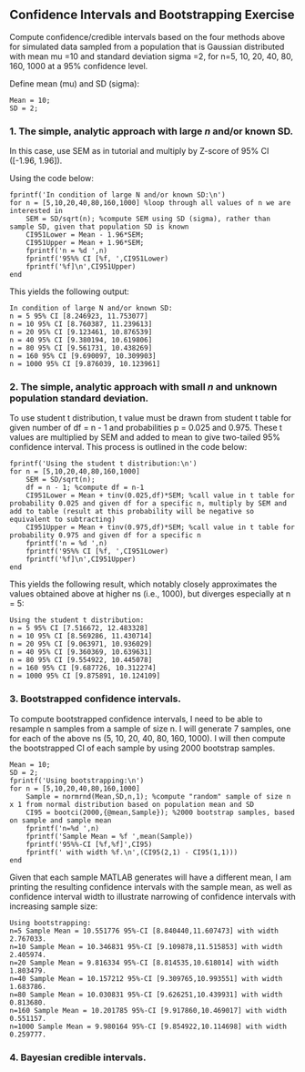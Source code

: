 ## Confidence Intervals and Bootstrapping Exercise

Compute confidence/credible intervals based on the four methods above for simulated data sampled from a population that is Gaussian distributed with mean mu =10 and standard deviation sigma =2, for n=5, 10, 20, 40, 80, 160, 1000 at a 95% confidence level.

Define mean (mu) and SD (sigma): 

```
Mean = 10;
SD = 2;
```

### 1. The simple, analytic approach with large *n* and/or known SD. 

In this case, use SEM as in tutorial and multiply by Z-score of 95% CI ([-1.96, 1.96]). 

Using the code below: 

```
fprintf('In condition of large N and/or known SD:\n')
for n = [5,10,20,40,80,160,1000] %loop through all values of n we are interested in
    SEM = SD/sqrt(n); %compute SEM using SD (sigma), rather than sample SD, given that population SD is known
    CI951Lower = Mean - 1.96*SEM;
    CI951Upper = Mean + 1.96*SEM;
    fprintf('n = %d ',n)
    fprintf('95%% CI [%f, ',CI951Lower)
    fprintf('%f]\n',CI951Upper)
end

```

This yields the following output: 

```
In condition of large N and/or known SD:
n = 5 95% CI [8.246923, 11.753077]
n = 10 95% CI [8.760387, 11.239613]
n = 20 95% CI [9.123461, 10.876539]
n = 40 95% CI [9.380194, 10.619806]
n = 80 95% CI [9.561731, 10.438269]
n = 160 95% CI [9.690097, 10.309903]
n = 1000 95% CI [9.876039, 10.123961]
```


### 2. The simple, analytic approach with small *n* and unknown population standard deviation.

To use student t distribution, t value must be drawn from student t table for given number of df = n - 1 and probabilities p = 0.025 and 0.975. These t values are multiplied by SEM and added to mean to give two-tailed 95% confidence interval. This process is outlined in the code below: 

```
fprintf('Using the student t distribution:\n')
for n = [5,10,20,40,80,160,1000]
    SEM = SD/sqrt(n);
    df = n - 1; %compute df = n-1
    CI951Lower = Mean + tinv(0.025,df)*SEM; %call value in t table for probability 0.025 and given df for a specific n, multiply by SEM and add to table (result at this probability will be negative so equivalent to subtracting)
    CI951Upper = Mean + tinv(0.975,df)*SEM; %call value in t table for probability 0.975 and given df for a specific n
    fprintf('n = %d ',n)
    fprintf('95%% CI [%f, ',CI951Lower)
    fprintf('%f]\n',CI951Upper)
end
```

This yields the following result, which notably closely approximates the values obtained above at higher ns (i.e., 1000), but diverges especially at n = 5: 

```
Using the student t distribution:
n = 5 95% CI [7.516672, 12.483328]
n = 10 95% CI [8.569286, 11.430714]
n = 20 95% CI [9.063971, 10.936029]
n = 40 95% CI [9.360369, 10.639631]
n = 80 95% CI [9.554922, 10.445078]
n = 160 95% CI [9.687726, 10.312274]
n = 1000 95% CI [9.875891, 10.124109]
```


### 3. Bootstrapped confidence intervals.

To compute bootstrapped confidence intervals, I need to be able to resample n samples from a sample of size n. I will generate 7 samples, one for each of the above ns (5, 10, 20, 40, 80, 160, 1000). I will then compute the bootstrapped CI of each sample by using 2000 bootstrap samples. 

```
Mean = 10;
SD = 2;
fprintf('Using bootstrapping:\n')
for n = [5,10,20,40,80,160,1000]
    Sample = normrnd(Mean,SD,n,1); %compute "random" sample of size n x 1 from normal distribution based on population mean and SD
    CI95 = bootci(2000,{@mean,Sample}); %2000 bootstrap samples, based on sample and sample mean
    fprintf('n=%d ',n)
    fprintf('Sample Mean = %f ',mean(Sample))
    fprintf('95%%-CI [%f,%f]',CI95)
    fprintf(' with width %f.\n',(CI95(2,1) - CI95(1,1)))
end
```

Given that each sample MATLAB generates will have a different mean, I am printing the resulting confidence intervals with the sample mean, as well as confidence interval width to illustrate narrowing of confidence intervals with increasing sample size:

```
Using bootstrapping:
n=5 Sample Mean = 10.551776 95%-CI [8.840440,11.607473] with width 2.767033.
n=10 Sample Mean = 10.346831 95%-CI [9.109878,11.515853] with width 2.405974.
n=20 Sample Mean = 9.816334 95%-CI [8.814535,10.618014] with width 1.803479.
n=40 Sample Mean = 10.157212 95%-CI [9.309765,10.993551] with width 1.683786.
n=80 Sample Mean = 10.030831 95%-CI [9.626251,10.439931] with width 0.813680.
n=160 Sample Mean = 10.201785 95%-CI [9.917860,10.469017] with width 0.551157.
n=1000 Sample Mean = 9.980164 95%-CI [9.854922,10.114698] with width 0.259777.
```


### 4. Bayesian credible intervals. 


